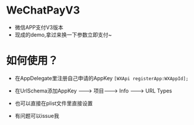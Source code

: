 # WeChatPayV3
* 微信APP支付V3版本
* 现成的demo,拿过来换一下参数立即支付~

# 如何使用？
* 在AppDelegate里注册自己申请的AppKey
`[WXApi registerApp:WXAppId];`

* 在UrlSchema添加AppKey ---> 项目---> Info ---> URL Types
* 也可以直接在plist文件里直接设置


* 有问题可以issue我